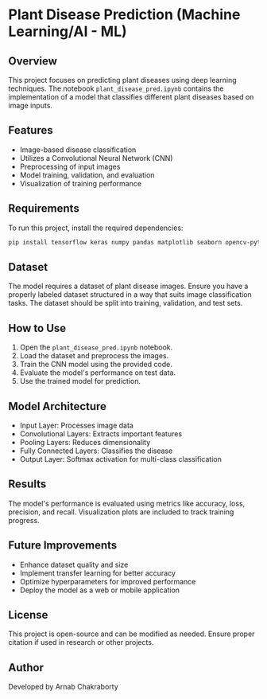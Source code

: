 # Plant Disease Prediction (Machine Learning/AI - ML)

## Overview
This project focuses on predicting plant diseases using deep learning techniques. The notebook `plant_disease_pred.ipynb` contains the implementation of a model that classifies different plant diseases based on image inputs.

## Features
- Image-based disease classification
- Utilizes a Convolutional Neural Network (CNN)
- Preprocessing of input images
- Model training, validation, and evaluation
- Visualization of training performance

## Requirements
To run this project, install the required dependencies:

```bash
pip install tensorflow keras numpy pandas matplotlib seaborn opencv-python
```

## Dataset
The model requires a dataset of plant disease images. Ensure you have a properly labeled dataset structured in a way that suits image classification tasks. The dataset should be split into training, validation, and test sets.

## How to Use
1. Open the `plant_disease_pred.ipynb` notebook.
2. Load the dataset and preprocess the images.
3. Train the CNN model using the provided code.
4. Evaluate the model's performance on test data.
5. Use the trained model for prediction.

## Model Architecture
- Input Layer: Processes image data
- Convolutional Layers: Extracts important features
- Pooling Layers: Reduces dimensionality
- Fully Connected Layers: Classifies the disease
- Output Layer: Softmax activation for multi-class classification

## Results
The model's performance is evaluated using metrics like accuracy, loss, precision, and recall. Visualization plots are included to track training progress.

## Future Improvements
- Enhance dataset quality and size
- Implement transfer learning for better accuracy
- Optimize hyperparameters for improved performance
- Deploy the model as a web or mobile application

## License
This project is open-source and can be modified as needed. Ensure proper citation if used in research or other projects.

## Author
Developed by Arnab Chakraborty

